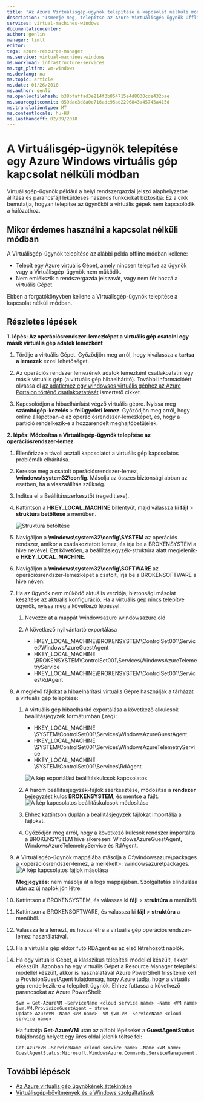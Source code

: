 ```yaml
---
title: "Az Azure Virtuálisgép-ügynök telepítése a kapcsolat nélküli módban |} Microsoft Docs"
description: "Ismerje meg, telepítse az Azure Virtuálisgép-ügynök Offline módban."
services: virtual-machines-windows
documentationcenter: 
author: genlin
manager: timlt
editor: 
tags: azure-resource-manager
ms.service: virtual-machines-windows
ms.workload: infrastructure-services
ms.tgt_pltfrm: vm-windows
ms.devlang: na
ms.topic: article
ms.date: 01/26/2018
ms.author: genli
ms.openlocfilehash: b38bfaffad3e214f3b854715e4d8030cde432bae
ms.sourcegitcommit: 059dae3d8a0e716adc95ad2296843a45745a415d
ms.translationtype: MT
ms.contentlocale: hu-HU
ms.lasthandoff: 02/09/2018
---
```

# <a name="install-the-vm-agent-in-offline-mode-in-an-azure-windows-vm"></a>A Virtuálisgép-ügynök telepítése egy Azure Windows virtuális gép kapcsolat nélküli módban 

Virtuálisgép-ügynök például a helyi rendszergazdai jelszó alaphelyzetbe állítása és parancsfájl leküldéses hasznos funkciókat biztosítja: Ez a cikk bemutatja, hogyan telepítse az ügynököt a virtuális gépek nem kapcsolódik a hálózathoz. 

## <a name="when-to-use-offline-mode"></a>Mikor érdemes használni a kapcsolat nélküli módban

A Virtuálisgép-ügynök telepítése az alábbi példa offline módban kellene:

- Telepít egy Azure virtuális Gépet, amely nincsen telepítve az ügynök vagy a Virtuálisgép-ügynök nem működik.
- Nem emlékszik a rendszergazda jelszavát, vagy nem fér hozzá a virtuális Gépet.

Ebben a forgatókönyvben kellene a Virtuálisgép-ügynök telepítése a kapcsolat nélküli módban. 



## <a name="detailed-steps"></a>Részletes lépések

**1. lépés: Az operációsrendszer-lemezképet a virtuális gép csatolni egy másik virtuális gép adatok lemezként**

1.  Törölje a virtuális Gépet. Győződjön meg arról, hogy kiválassza a **tartsa a lemezek** ezzel lehetőséget.

2.  Az operációs rendszer lemezének adatok lemezként csatlakoztatni egy másik virtuális gép (a virtuális gép hibaelhárító). További információért olvassa el [az adatlemez egy windowsos virtuális géphez az Azure Portalon történő csatlakoztatását](attach-managed-disk-portal.md) ismertető cikket.

3.  Kapcsolódjon a hibaelhárítást végző virtuális gépre. Nyissa meg **számítógép-kezelés** > **felügyeleti lemez**. Győződjön meg arról, hogy online állapotban-e az operációsrendszer-lemezképet, és, hogy a partíció rendelkezik-e a hozzárendelt meghajtóbetűjelek.

**2. lépés: Módosítsa a Virtuálisgép-ügynök telepítése az operációsrendszer-lemez**

1.  Ellenőrizze a távoli asztali kapcsolatot a virtuális gép kapcsolatos problémák elhárítása.

2.  Keresse meg a csatolt operációsrendszer-lemez, **\windows\system32\config**. Másolja az összes biztonsági abban az esetben, ha a visszaállítás szükség.

3.  Indítsa el a Beállításszerkesztőt (regedit.exe).

4.  Kattintson a **HKEY_LOCAL_MACHINE** billentyűt, majd válassza ki **fájl** > **struktúra betöltése** a menüben.

    ![Struktúra betöltése](./media/install-vm-agent-offline/load-hive.png)

5.  Navigáljon a **\windows\system32\config\SYSTEM** az operációs rendszer, amikor a csatlakoztatott lemez, és írja be a BROKENSYSTEM a hive nevével. Ezt követően, a beállításjegyzék-struktúra alatt megjelenik-e **HKEY_LOCAL_MACHINE**.

6.  Navigáljon a **\windows\system32\config\SOFTWARE** az operációsrendszer-lemezképet a csatolt, írja be a BROKENSOFTWARE a hive néven.

7.  Ha az ügynök nem működő aktuális verziója, biztonsági másolat készítése az aktuális konfiguráció. Ha a virtuális gép nincs telepítve ügynök, nyissa meg a következő lépéssel.  
      
    1. Nevezze át a mappát \windowsazure \windowsazure.old

    2. A következő nyilvántartó exportálása
        - HKEY_LOCAL_MACHINE\BROKENSYSTEM\ControlSet001\Services\WindowsAzureGuestAgent
        - HKEY_LOCAL_MACHINE \BROKENSYSTEM\\ControlSet001\Services\WindowsAzureTelemetryService
        - HKEY_LOCAL_MACHINE\BROKENSYSTEM\ControlSet001\Services\RdAgent

8.  A meglévő fájlokat a hibaelhárítási virtuális Gépre használják a tárházat a virtuális gép telepítése: 

    1. A virtuális gép hibaelhárító exportálása a következő alkulcsok beállításjegyzék formátumban (.reg): 

        - HKEY_LOCAL_MACHINE  \SYSTEM\ControlSet001\Services\WindowsAzureGuestAgent
        - HKEY_LOCAL_MACHINE  \SYSTEM\ControlSet001\Services\WindowsAzureTelemetryService
        - HKEY_LOCAL_MACHINE \SYSTEM\ControlSet001\Services\RdAgent

        ![A kép exportálási beállításkulcsok kapcsolatos](./media/install-vm-agent-offline/backup-reg.png)

    2. A három beállításjegyzék-fájlok szerkesztése, módosítsa a **rendszer** bejegyzést kulcs **BROKENSYSTEM**, és mentse a fájlt.
        ![A kép kapcsolatos beállításkulcsok módosítása](./media/install-vm-agent-offline/change-reg.png)
    3. Ehhez kattintson duplán a beállításjegyzék fájlokat importálja a fájlokat.
    4. Győződjön meg arról, hogy a következő kulcsok rendszer importálta a BROKENSYSTEM hive sikeresen: WindowsAzureGuestAgent, WindowsAzureTelemetryService és RdAgent.

9.  A Virtuálisgép-ügynök mappájába másolja a C:\windowsazure\packages a &lt;operációsrendszer-lemez, a mellékelt&gt;: \windowsazure\packages.
    ![A kép kapcsolatos fájlok másolása](./media/install-vm-agent-offline/copy-package.png)
      
    **Megjegyzés:** nem másolja át a logs mappájában. Szolgáltatás elindulása után az új naplók jön létre.

10.  Kattintson a BROKENSYSTEM, és válassza ki **fájl** > **struktúra** a menüből.

11.  Kattintson a BROKENSOFTWARE, és válassza ki **fájl** > **struktúra** a menüből.

12.  Válassza le a lemezt, és hozza létre a virtuális gép operációsrendszer-lemez használatával.

13.  Ha a virtuális gép ekkor futó RDAgent és az első létrehozott naplók.

14. Ha egy virtuális Gépet, a klasszikus telepítési modellel készült, akkor elkészült. Azonban ha egy virtuális Gépet a Resource Manager telepítési modellel készült, akkor is használatával Azure PowerShell frissítenie kell a ProvisionGuestAgent tulajdonság, hogy Azure tudja, hogy a virtuális gép rendelkezik-e a telepített ügynök. Ehhez futtassa a következő parancsokat az Azure PowerShell:

        $vm = Get-AzureVM –ServiceName <cloud service name> –Name <VM name>
        $vm.VM.ProvisionGuestAgent = $true
        Update-AzureVM –Name <VM name> –VM $vm.VM –ServiceName <cloud service name>

    Ha futtatja **Get-AzureVM** után az alábbi lépéseket a **GuestAgentStatus** tulajdonság helyett egy üres oldal jelenik töltse fel:

        Get-AzureVM –ServiceName <cloud service name> –Name <VM name>
        GuestAgentStatus:Microsoft.WindowsAzure.Commands.ServiceManagement.Model.PersistentVMModel.GuestAgentStatus

## <a name="next-steps"></a>További lépések

- [Az Azure virtuális gép ügynökének áttekintése](agent-user-guide.md)
- [Virtuálisgép-bővítmények és a Windows szolgáltatások](extensions-features.md)